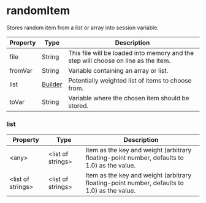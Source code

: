 # randomItem

Stores random item from a list or array into session variable.

| Property | Type | Description |
| ------- | ------- | -------- |
| file | String | This file will be loaded into memory and the step will choose on line as the item. |
| fromVar | String | Variable containing an array or list. |
| list | [Builder](#list) | Potentially weighted list of items to choose from. |
| toVar | String | Variable where the chosen item should be stored. |

### <a id="list"></a>list

| Property | Type | Description |
| ------- | ------- | ------- |
| &lt;any&gt; | &lt;list of strings&gt; | Item as the key and weight (arbitrary floating-point number, defaults to 1.0) as the value. |
| &lt;list of strings&gt; | &lt;list of strings&gt; | Item as the key and weight (arbitrary floating-point number, defaults to 1.0) as the value. |

